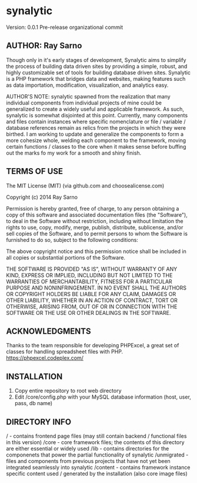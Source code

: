 synalytic
=============
Version: 0.0.1
Pre-release organizational commit


AUTHOR: Ray Sarno
-------------

Though only in it's early stages of development, Synalytic aims to simplify the process of building data driven sites by providing a simple, robust, and highly customizable set of tools for building database driven sites.  Synalytic is a PHP framework that bridges data and websites, making features such as data importation, modification, visualization, and analytics easy.

AUTHOR'S NOTE: synalytic spawned from the realization that many individual components from individual projects of mine could be generalized to create a widely useful and applicable framework.  As such, synalytic is somewhat disjointed at this point.  Currently, many components and files contain instances where specific nomenclature or file / variable / database references remain as relics from the projects in which they were birthed.  I am working to update and generalize the components to form a more cohesize whole, welding each component to the framework, moving certain functions / classes to the core when it makes sense before buffing out the marks fo my work for a smooth and shiny finish.


TERMS OF USE 
-------------

The MIT License (MIT)
(via github.com and choosealicense.com)

Copyright (c) 2014 Ray Sarno

Permission is hereby granted, free of charge, to any person obtaining a copy
of this software and associated documentation files (the "Software"), to deal
in the Software without restriction, including without limitation the rights
to use, copy, modify, merge, publish, distribute, sublicense, and/or sell
copies of the Software, and to permit persons to whom the Software is
furnished to do so, subject to the following conditions:

The above copyright notice and this permission notice shall be included in all
copies or substantial portions of the Software.

THE SOFTWARE IS PROVIDED "AS IS", WITHOUT WARRANTY OF ANY KIND, EXPRESS OR
IMPLIED, INCLUDING BUT NOT LIMITED TO THE WARRANTIES OF MERCHANTABILITY,
FITNESS FOR A PARTICULAR PURPOSE AND NONINFRINGEMENT. IN NO EVENT SHALL THE
AUTHORS OR COPYRIGHT HOLDERS BE LIABLE FOR ANY CLAIM, DAMAGES OR OTHER
LIABILITY, WHETHER IN AN ACTION OF CONTRACT, TORT OR OTHERWISE, ARISING FROM,
OUT OF OR IN CONNECTION WITH THE SOFTWARE OR THE USE OR OTHER DEALINGS IN THE
SOFTWARE.


ACKNOWLEDGMENTS
-------------

Thanks to the team responsible for developing PHPExcel, a great set of classes for handling spreadsheet files with PHP. 
https://phpexcel.codeplex.com/ 


INSTALLATION
-------------

1. Copy entire repository to root web directory
2. Edit /core/config.php with your MySQL database information (host, user, pass, db name)


DIRECTORY INFO
-------------

/						- contains frontend page files (may still contain backend / functional files in this version)
/core					- core framework files; the contents of this directory are either essential or widely used
/lib 					- contains directories for the componenets that power the partial functionality of synalytic
/unmigrated 			- files and components from previous projects that have not yet been integrated seamlessly into synalytic
/content				- contains framework instance specific content used / generated by the installation (also core image files)



